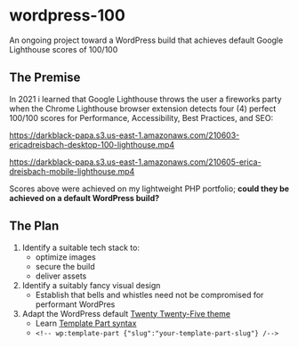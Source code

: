 # wordpress-100 
An ongoing project toward a WordPress build that achieves default Google Lighthouse scores of 100/100


## The Premise 
In 2021 i learned that Google Lighthouse throws the user a fireworks party when the Chrome Lighthouse browser extension detects four (4) perfect 100/100 scores for Performance, Accessibility, Best Practices, and SEO:  

<a href="https://darkblack-papa.s3.us-east-1.amazonaws.com/210603-ericadreisbach-desktop-100-lighthouse.mp4" target="_blank" rel="noopener">https://darkblack-papa.s3.us-east-1.amazonaws.com/210603-ericadreisbach-desktop-100-lighthouse.mp4</a>

<a href="https://darkblack-papa.s3.us-east-1.amazonaws.com/210605-erica-dreisbach-mobile-lighthouse.mp4" target="_blank" rel="noopener">https://darkblack-papa.s3.us-east-1.amazonaws.com/210605-erica-dreisbach-mobile-lighthouse.mp4<a>

Scores above were achieved on my lightweight PHP portfolio; **could they be achieved on a default WordPress build?**


## The Plan

1. Identify a suitable tech stack to: 
    - optimize images
    - secure the build
    - deliver assets
2. Identify a suitably fancy visual design  
    - Establish that bells and whistles need not be compromised for performant WordPres
3. Adapt the WordPress default <a href="https://wordpress.org/themes/twentytwentyfive/" targe="_blank" rel="nofollow noopener">Twenty Twenty-Five theme</a>
    - Learn <a href="https://developer.wordpress.org/themes/templates/template-parts/" target="_blank" rel="nofollow noopener">Template Part syntax</a>
    - `<!-- wp:template-part {"slug":"your-template-part-slug"} /-->`